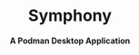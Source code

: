 <h1 align="center">
  Symphony
</h1>

<p align="center"><strong>A Podman Desktop Application</strong></p>
